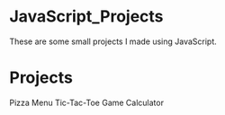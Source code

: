 # JavaScript_Projects
These are some small projects I made using JavaScript.

# Projects
Pizza Menu
Tic-Tac-Toe Game
Calculator
